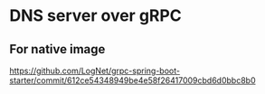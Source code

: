 # DNS server over gRPC

## For native image
https://github.com/LogNet/grpc-spring-boot-starter/commit/612ce54348949be4e58f26417009cbd6d0bbc8b0
